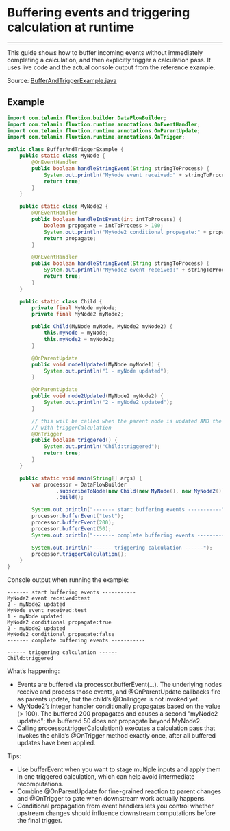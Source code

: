 # Buffering events and triggering calculation at runtime
---

This guide shows how to buffer incoming events without immediately completing a calculation, and then explicitly trigger
a calculation pass. It uses live code and the actual console output from the reference example.

Source: [BufferAndTriggerExample.java]({{fluxtion_example_src}}/reference/src/main/java/com/telamin/fluxtion/example/reference/runtime/buffertrigger/BufferAndTriggerExample.java)

## Example

```java
import com.telamin.fluxtion.builder.DataFlowBuilder;
import com.telamin.fluxtion.runtime.annotations.OnEventHandler;
import com.telamin.fluxtion.runtime.annotations.OnParentUpdate;
import com.telamin.fluxtion.runtime.annotations.OnTrigger;

public class BufferAndTriggerExample {
    public static class MyNode {
        @OnEventHandler
        public boolean handleStringEvent(String stringToProcess) {
            System.out.println("MyNode event received:" + stringToProcess);
            return true;
        }
    }

    public static class MyNode2 {
        @OnEventHandler
        public boolean handleIntEvent(int intToProcess) {
            boolean propagate = intToProcess > 100;
            System.out.println("MyNode2 conditional propagate:" + propagate);
            return propagate;
        }

        @OnEventHandler
        public boolean handleStringEvent(String stringToProcess) {
            System.out.println("MyNode2 event received:" + stringToProcess);
            return true;
        }
    }

    public static class Child {
        private final MyNode myNode;
        private final MyNode2 myNode2;

        public Child(MyNode myNode, MyNode2 myNode2) {
            this.myNode = myNode;
            this.myNode2 = myNode2;
        }

        @OnParentUpdate
        public void node1Updated(MyNode myNode1) {
            System.out.println("1 - myNode updated");
        }

        @OnParentUpdate
        public void node2Updated(MyNode2 myNode2) {
            System.out.println("2 - myNode2 updated");
        }

        // this will be called when the parent node is updated AND the child node is triggered
        // with triggerCalculation
        @OnTrigger
        public boolean triggered() {
            System.out.println("Child:triggered");
            return true;
        }
    }

    public static void main(String[] args) {
        var processor = DataFlowBuilder
                .subscribeToNode(new Child(new MyNode(), new MyNode2()))
                .build();

        System.out.println("------- start buffering events -----------");
        processor.bufferEvent("test");
        processor.bufferEvent(200);
        processor.bufferEvent(50);
        System.out.println("------- complete buffering events -----------\n");

        System.out.println("------ triggering calculation ------");
        processor.triggerCalculation();
    }
}
```

Console output when running the example:

```console
------- start buffering events -----------
MyNode2 event received:test
2 - myNode2 updated
MyNode event received:test
1 - myNode updated
MyNode2 conditional propagate:true
2 - myNode2 updated
MyNode2 conditional propagate:false
------- complete buffering events -----------

------ triggering calculation ------
Child:triggered
```

What’s happening:

- Events are buffered via processor.bufferEvent(...). The underlying nodes receive and process those events, and
  @OnParentUpdate callbacks fire as parents update, but the child’s @OnTrigger is not invoked yet.
- MyNode2’s integer handler conditionally propagates based on the value (> 100). The buffered 200 propagates and causes
  a second "myNode2 updated"; the buffered 50 does not propagate beyond MyNode2.
- Calling processor.triggerCalculation() executes a calculation pass that invokes the child’s @OnTrigger method exactly
  once, after all buffered updates have been applied.

Tips:

- Use bufferEvent when you want to stage multiple inputs and apply them in one triggered calculation, which can help
  avoid intermediate recomputations.
- Combine @OnParentUpdate for fine-grained reaction to parent changes and @OnTrigger to gate when downstream work
  actually happens.
- Conditional propagation from event handlers lets you control whether upstream changes should influence downstream
  computations before the final trigger.
